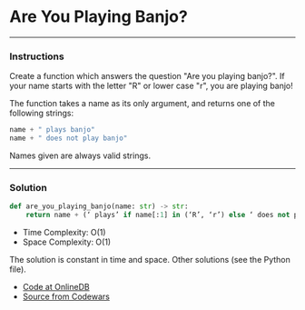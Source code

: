 # Are You Playing Banjo?

---
### Instructions

Create a function which answers the question "Are you playing banjo?".
If your name starts with the letter "R" or lower case "r", you are playing banjo!

The function takes a name as its only argument, and returns one of the following strings:

```py
name + " plays banjo" 
name + " does not play banjo"
```

Names given are always valid strings.

---

### Solution

```py
def are_you_playing_banjo(name: str) -> str:
    return name + (‘ plays’ if name[:1] in (‘R’, ‘r’) else ‘ does not play’) + ‘ banjo’
```

* Time Complexity: O(1)
* Space Complexity: O(1) 


The solution is constant in time and space.
Other solutions (see the Python file).

* [Code at OnlineDB](https://onlinegdb.com/KecFuyYKJ)
* [Source from Codewars](https://www.codewars.com/kata/53af2b8861023f1d88000832/train/python)
